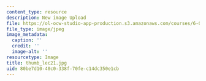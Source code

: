 ```yaml
---
content_type: resource
description: New image Upload
file: https://ol-ocw-studio-app-production.s3.amazonaws.com/courses/6-002-circuits-and-electronics-spring-2007/80be7d1040c0338f70fec14dc350e1cb_thumb_lec21.jpg
file_type: image/jpeg
image_metadata:
  caption: ''
  credit: ''
  image-alt: ''
resourcetype: Image
title: thumb_lec21.jpg
uid: 80be7d10-40c0-338f-70fe-c14dc350e1cb
---
```

